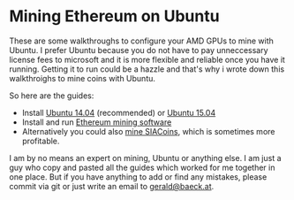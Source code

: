 # Mining Ethereum on Ubuntu

These are some walkthroughs to configure your AMD GPUs to mine with Ubuntu. I prefer Ubuntu because you do not have to pay unneccessary license fees to microsoft and it is more flexible and reliable once you have it running. Getting it to run could be a hazzle and that's why i wrote down this walkthroighs to mine coins with Ubuntu.

So here are the guides:
- Install [Ubuntu 14.04](ubuntu_14.04.md) (recommended) or [Ubuntu 15.04](ubuntu_15.04.md)
- Install and run [Ethereum mining software](ethereum_mining.md)
- Alternatively you could also [mine SIACoins](sia_mining.md), which is sometimes more profitable.

I am by no means an expert on mining, Ubuntu or anything else. I am just a guy who copy and pasted all the guides which worked for me together in one place. But if you have anything to add or find any mistakes, please commit via git or just write an email to [gerald@baeck.at](mailto:gerald@baeck.at).
